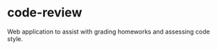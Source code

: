code-review
===========

Web application to assist with grading homeworks and assessing code style.
